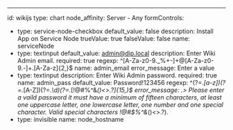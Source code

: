 ---
id: wikijs
type: chart
node_affinity: Server - Any
formControls:
- type: service-node-checkbox
  default_value: false
  description: Install App on Service Node
  trueValue: true
  falseValue: false
  name: serviceNode
- type: textinput
  default_value: admin@dip.local
  description: Enter Wiki Admin email.
  required: true
  regexp: ^[A-Za-z0-9._%+-]+@[A-Za-z0-9.-]+\.[A-Za-z]{2,}$
  name: admin_email
  error_message: Enter a value
- type: textinput
  description: Enter Wiki Admin password.
  required: true
  name: admin_pass
  default_value: Password!123456
  regexp: ^(?=.*[a-z])(?=.*[A-Z])(?=.*\d)(?=.*[!@#$%^&*()<>.?])[A-Za-z\d!@#$%^&*()<>.?]{15,}$
  error_message: .>
    Please enter a vaild password it must have a minimum of fifteen characters,
    at least one uppercase letter, one lowercase letter, one number and one special
    character.  Valid special characters !@#$%^&*()<>.?).
- type: invisible
  name: node_hostname
